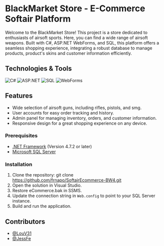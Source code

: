 # BlackMarket Store - E-Commerce Softair Platform

Welcome to the BlackMarket Store! This project is a store dedicated to enthusiasts of airsoft sports. Here, you can find a wide range of airsoft weapons. Built with C#, ASP.NET WebForms, and SQL, this platform offers a seamless shopping experience, integrating a robust database to manage products, product's skins and customer information efficiently.

## Technologies & Tools

![C#](https://img.shields.io/badge/-C%23-239120?style=flat-square&logo=c-sharp&logoColor=white)
![ASP.NET](https://img.shields.io/badge/-ASP.NET-512BD4?style=flat-square&logo=dot-net&logoColor=white)
![SQL](https://img.shields.io/badge/-SQL-00000F?style=flat-square&logo=sqlite&logoColor=white)
![WebForms](https://img.shields.io/badge/-WebForms-512BD4?style=flat-square&logo=dot-net&logoColor=white)

## Features

- Wide selection of airsoft guns, including rifles, pistols, and smg.
- User accounts for easy order tracking and history.
- Admin panel for managing inventory, orders, and customer information.
- Responsive design for a great shopping experience on any device.

### Prerequisites

- [.NET Framework](https://dotnet.microsoft.com/download/dotnet-framework) (Version 4.7.2 or later)
- [Microsoft SQL Server](https://www.microsoft.com/en-us/sql-server/sql-server-downloads)

### Installation

1. Clone the repository: git clone https://github.com/frnapo/SoftairEcommerce-BW4.git
2. Open the solution in Visual Studio.
3. Restore eCommerce.bak in SSMS.
4. Update the connection string in `Web.config` to point to your SQL Server instance.
5. Build and run the application.

## Contributors

- [@LouV31](https://github.com/LouV31) 
- [@JessFe](https://github.com/JessFe)
